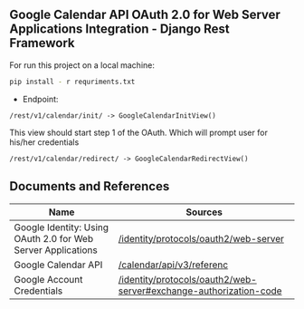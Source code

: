## Google Calendar API OAuth 2.0 for Web Server Applications Integration - Django Rest Framework

For run this project on a local machine: 

```sh
pip install - r requriments.txt
```

- Endpoint:
```
/rest/v1/calendar/init/ -> GoogleCalendarInitView()
```
This view should start step 1 of the OAuth. Which will prompt user for his/her credentials

```
/rest/v1/calendar/redirect/ -> GoogleCalendarRedirectView()
```

## Documents and References

| Name | Sources |
| ------ | ------ |
| Google Identity: Using OAuth 2.0 for Web Server Applications | [/identity/protocols/oauth2/web-server][PlDb] |
| Google Calendar API | [/calendar/api/v3/referenc][PlGh] |
| Google Account Credentials| [/identity/protocols/oauth2/web-server#exchange-authorization-code][PlIa] |


[PlDb]: <https://developers.google.com/identity/protocols/oauth2/web-server>
[PlGh]: <https://developers.google.com/calendar/api/v3/reference>
[PlIa]: <https://developers.google.com/identity/protocols/oauth2/web-server#exchange-authorization-codee>
